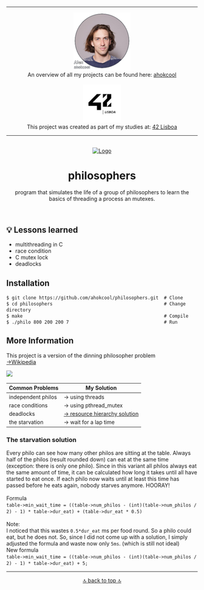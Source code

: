 <!-- ahokcool HEADER START-->
---
<a id="top"></a>
<div align="center">
  <a href="https://github.com/ahokcool/ahokcool/blob/main/README.md">
    <img src="images/alexgit.png" alt="ahokcool" width="150">
  </a><br>
  An overview of all my projects can be found here: <a href="https://github.com/ahokcool/ahokcool/blob/main/README.md" target="_blank">ahokcool</a><br><br>
  <a href="https://www.42lisboa.com">
    <img src="images/logo42.png" alt="42" width="100">
  </a><br>
  This project was created as part of my studies at: <a href="https://www.42lisboa.com" target="_blank">42 Lisboa</a><br>
</div>

---
<!-- ahokcool HEADER END-->
<!-- PROJECT HEADER START -->
<br />
<div align="center">
  <a href="./">
    <img src="images/logo.gif" alt="Logo" width="600">
  </a>
  <h1 align="center">philosophers</h1>
<p align="center">
    program that simulates the life of a group of philosophers to learn the basics of threading a process an mutexes.
</p>
</div>
<br>
<!-- PROJECT HEADER END -->

## :bulb: Lessons learned
- multithreading in C
- race condition
- C mutex lock
- deadlocks

## Installation
```
$ git clone https://github.com/ahokcool/philosophers.git  # Clone
$ cd philosophers                                         # Change directory
$ make                                                    # Compile
$ ./philo 800 200 200 7                                   # Run
```

## More Information
This project is a version of the dinning philosopher problem <br>
[->Wikipedia](https://en.wikipedia.org/wiki/Dining_philosophers_problem)
<br>

<img src="https://upload.wikimedia.org/wikipedia/commons/thumb/7/7b/An_illustration_of_the_dining_philosophers_problem.png/800px-An_illustration_of_the_dining_philosophers_problem.png" width="300" />

| Common Problems  | My Solution |
| ------------- | ------------- |
| independent philos                | -> using threads  |
| race conditions                   | -> using pthread_mutex  |
| deadlocks                         | [-> resource hierarchy solution](https://medium.com/science-journal/the-dining-philosophers-problem-fded861c37ed)  |
| the starvation                    | -> wait for a lap time |

### The starvation solution
Every philo can see how many other philos are sitting at the table. Always half of the philos (result rounded down) can eat at the same time (exception: there is only one philo). Since in this variant all philos always eat the same amount of time, it can be calculated how long it takes until all have started to eat once. If each philo now waits until at least this time has passed before he eats again, nobody starves anymore. HOORAY! <br><br>
Formula<br>
``` table->min_wait_time = ((table->num_philos - (int)(table->num_philos / 2) - 1) * table->dur_eat) + (table->dur_eat * 0.5) ``` <br><br>
Note:<br>
I noticed that this wastes ```0.5*dur_eat``` ms per food round. So a philo could eat, but he does not.
So, since I did not come up with a solution, I simply adjusted the formula and waste now only ```5ms```. (which is still not ideal)<br>
New formula<br>
``` table->min_wait_time = ((table->num_philos - (int)(table->num_philos / 2) - 1) * table->dur_eat) + 5; ```

<!-- ahokcool FOOTER-->
---
<p align="center">
  <a href="#top">🔝 back to top 🔝</a>
</p>
